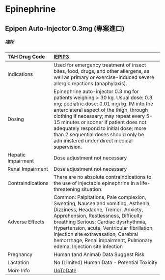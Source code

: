 # Epinephrine

## Epipen Auto-Injector 0.3mg (專案進口)

##### 臨採

| TAH Drug Code      | [IEPIP3](https://www.tahsda.org.tw/drugs/hissearch.php?drug_code=IEPIP3)                                                                                                                                                                                                                                                                                                                 |
|:-------------------|:-----------------------------------------------------------------------------------------------------------------------------------------------------------------------------------------------------------------------------------------------------------------------------------------------------------------------------------------------------------------------------------------|
| Indications        | Used for emergency treatment of insect bites, food, drugs, and other allergens, as well as primary or exercise-induced severe allergic reactions (anaphylaxis).                                                                                                                                                                                                                          |
| Dosing             | Epinephrine auto-injector 0.3 mg for patients weighing > 30 kg. Usual dose: 0.3 mg; pediatric dose: 0.01 mg/kg. IM into the anterolateral aspect of the thigh, through clothing if necessary; may repeat every 5-15 minutes or sooner if patient does not adequately respond to initial dose; more than 2 sequential doses should only be administered under direct medical supervision. |
| Hepatic Impairment | Dose adjustment not necessary                                                                                                                                                                                                                                                                                                                                                            |
| Renal Impairment   | Dose adjustment not necessary                                                                                                                                                                                                                                                                                                                                                            |
| Contraindications  | There are no absolute contraindications to the use of injectable epinephrine in a life-threatening situation.                                                                                                                                                                                                                                                                            |
| Adverse Effects    | Common: Palpitations, Pale complexion, Sweating, Nausea and vomiting, Asthenia, Dizziness, Headache, Tremor, Anxiety, Apprehension, Restlessness, Difficulty breathing Serious: Cardiac dysrhythmia, Hypertension, acute, Ventricular fibrillation, Injection site extravasation, Cerebral hemorrhage, Renal impairment, Pulmonary edema, Injection site infection                       |
| Pregnancy          | Human (and Animal) Data Suggest Risk                                                                                                                                                                                                                                                                                                                                                     |
| Lactation          | No (Limited) Human Data - Potential Toxicity                                                                                                                                                                                                                                                                                                                                             |
| More Info          | [UpToDate](https://www.uptodate.com/contents/epinephrine-adrenaline-drug-information)                                                                                                                                                                                                                                                                                                    |

